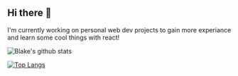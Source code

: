 ## Hi there 👋

I'm currently working on personal web dev projects to gain more experiance and learn some cool things with react!

![Blake's github stats](https://github-readme-stats.vercel.app/api?username=blakemello&show_icons=true&theme=dark)

[![Top Langs](https://github-readme-stats.vercel.app/api/top-langs/?username=blakemello&layout=compact)](https://github.com/INSERT_YOUR_HANDLE_HERE/github-readme-stats)

<!--
**blakemello/blakemello** is a ✨ _special_ ✨ repository because its `README.md` (this file) appears on your GitHub profile.

Here are some ideas to get you started:

- 🔭 I’m currently working on ...
- 🌱 I’m currently learning ...
- 👯 I’m looking to collaborate on ...
- 🤔 I’m looking for help with ...
- 💬 Ask me about ...
- 📫 How to reach me: ...
- 😄 Pronouns: ...
- ⚡ Fun fact: ...
-->

